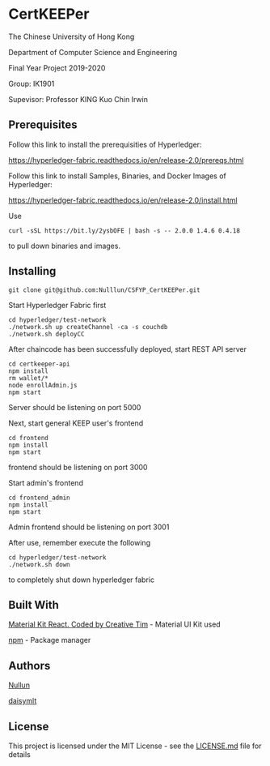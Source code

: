 # CertKEEPer

The Chinese University of Hong Kong

Department of Computer Science and Engineering

Final Year Project 2019-2020


Group: IK1901

Supevisor: Professor KING Kuo Chin Irwin

## Prerequisites
Follow this link to install the prerequisities of Hyperledger:

https://hyperledger-fabric.readthedocs.io/en/release-2.0/prereqs.html

Follow this link to install Samples, Binaries, and Docker Images of Hyperledger:

https://hyperledger-fabric.readthedocs.io/en/release-2.0/install.html

Use

```
curl -sSL https://bit.ly/2ysbOFE | bash -s -- 2.0.0 1.4.6 0.4.18
```
to pull down binaries and images.

## Installing

```
git clone git@github.com:Nulllun/CSFYP_CertKEEPer.git
```

Start Hyperledger Fabric first
```
cd hyperledger/test-network
./network.sh up createChannel -ca -s couchdb
./network.sh deployCC
```

After chaincode has been successfully deployed, start REST API server
```
cd certkeeper-api
npm install
rm wallet/*
node enrollAdmin.js
npm start
```
Server should be listening on port 5000


Next, start general KEEP user's frontend
```
cd frontend
npm install
npm start
```
frontend should be listening on port 3000


Start admin's frontend
```
cd frontend_admin
npm install
npm start
```
Admin frontend should be listening on port 3001


After use, remember execute the following
```
cd hyperledger/test-network
./network.sh down
```
to completely shut down hyperledger fabric

## Built With
[Material Kit React. Coded by Creative Tim](https://www.creative-tim.com/product/material-kit-react) - Material UI Kit used

[npm](https://www.npmjs.com/) - Package manager

## Authors
[Nullun](https://github.com/Nulllun)

[daisymlt](https://github.com/daisymlt)

## License
This project is licensed under the MIT License - see the [LICENSE.md](https://github.com/Nulllun/CSFYP_CertKEEPer/blob/master/LICENSE) file for details

